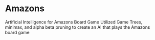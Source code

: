 # Amazons
Artificial Intelligence for Amazons Board Game
Utilized Game Trees, minimax, and alpha beta pruning to create an AI that plays the Amazons board game
